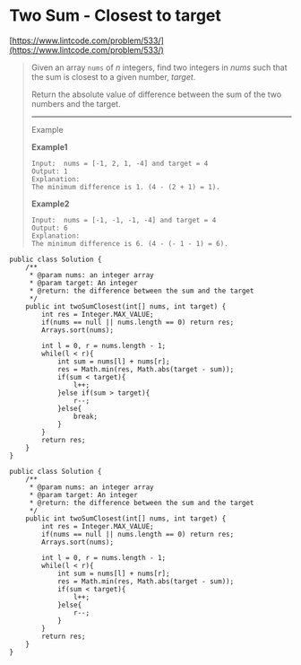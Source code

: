 # Two Sum - Closest to target

[https://www.lintcode.com/problem/533/](https://www.lintcode.com/problem/533/)

> Given an array `nums` of _n_ integers, find two integers in _nums_ such that the sum is closest to a given number, _target_.
>
> Return the absolute value of difference between the sum of the two numbers and the target.
>
> ***
>
> Example
>
> **Example1**
>
> ```
> Input:  nums = [-1, 2, 1, -4] and target = 4
> Output: 1
> Explanation:
> The minimum difference is 1. (4 - (2 + 1) = 1).
> ```
>
> **Example2**
>
> ```
> Input:  nums = [-1, -1, -1, -4] and target = 4
> Output: 6
> Explanation:
> The minimum difference is 6. (4 - (- 1 - 1) = 6).
> ```



```
public class Solution {
    /**
     * @param nums: an integer array
     * @param target: An integer
     * @return: the difference between the sum and the target
     */
    public int twoSumClosest(int[] nums, int target) {
        int res = Integer.MAX_VALUE;
        if(nums == null || nums.length == 0) return res;
        Arrays.sort(nums);

        int l = 0, r = nums.length - 1;
        while(l < r){
            int sum = nums[l] + nums[r];
            res = Math.min(res, Math.abs(target - sum));
            if(sum < target){
                l++;
            }else if(sum > target){
                r--;
            }else{
                break;
            }
        }
        return res;
    }
}
```

```
public class Solution {
    /**
     * @param nums: an integer array
     * @param target: An integer
     * @return: the difference between the sum and the target
     */
    public int twoSumClosest(int[] nums, int target) {
        int res = Integer.MAX_VALUE;
        if(nums == null || nums.length == 0) return res;
        Arrays.sort(nums);

        int l = 0, r = nums.length - 1;
        while(l < r){
            int sum = nums[l] + nums[r];
            res = Math.min(res, Math.abs(target - sum));
            if(sum < target){
                l++;
            }else{
                r--;
            }
        }
        return res;
    }
}
```
